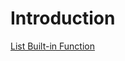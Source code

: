 # Introduction
[List Built-in Function](https://docs.google.com/document/d/1IbS-qmFx6oRO-GyIG55yavdDUHpfHTNM/edit?tab=t.0)